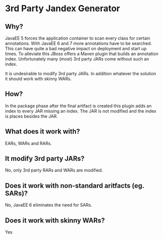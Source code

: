 3rd Party Jandex Generator
==========================

Why?
---
JavaEE 5 forces the application container to scan every class for certain annotations. With JavaEE 6 and 7 more annotations have to be searched. This can have quite a bad negative impact on deployment and start up times. To alleviate this JBoss offers a Maven plugin that builds an annotation index. Unfortunately many (most) 3rd party JARs come without such an index.

It is undesirable to modify 3rd party JARs. In addition whatever the solution it should work with skinny WARs.

How?
----
In the package phase after the final artifact is created this plugin adds an index to every JAR missing an index. The JAR is not modified and the index is places besides the JAR.

What does it work with?
-----------------------
EARs, WARs and RARs.

It modify 3rd party JARs?
-------------------------
No, only 3rd party RARs and WARs are modified.

Does it work with non-standard aritfacts (eg. SARs)?
-----------------------------------------------
No, JavaEE 6 eliminates the need for SARs.

Does it work with skinny WARs?
------------------------------
Yes